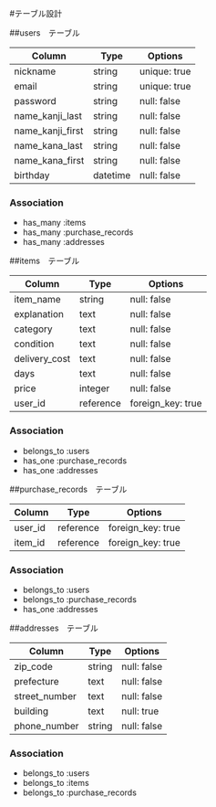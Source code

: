 #テーブル設計

##users　テーブル

| Column             | Type      | Options          |
| -------------------| ----------| -----------------|
| nickname           | string    | unique: true     |
| email              | string    | unique: true     |
| password           | string    | null: false      |
| name_kanji_last    | string    | null: false      |
| name_kanji_first   | string    | null: false      |
| name_kana_last     | string    | null: false      |
| name_kana_first    | string    | null: false      |
| birthday           | datetime  | null: false      |


### Association

- has_many :items
- has_many :purchase_records
- has_many :addresses

##items　テーブル

| Column             | Type      | Options          |
| -------------------| ----------| -----------------|
| item_name          | string    | null: false      |
| explanation        | text      | null: false      |
| category           | text      | null: false      |
| condition          | text      | null: false      |
| delivery_cost      | text      | null: false      |
| days               | text      | null: false      |
| price              | integer   | null: false      |
| user_id            | reference | foreign_key: true|

### Association

- belongs_to :users
- has_one    :purchase_records
- has_one    :addresses

##purchase_records　テーブル

| Column             | Type      | Options          |
| -------------------| ----------| -----------------|
| user_id            | reference | foreign_key: true|
| item_id            | reference | foreign_key: true|


### Association

- belongs_to :users
- belongs_to :purchase_records
- has_one    :addresses

##addresses　テーブル

| Column             | Type      | Options          |
| -------------------| ----------| -----------------|
| zip_code           | string    | null: false         |
| prefecture         | text      | null: false         |
| street_number      | text      | null: false         |
| building           | text      | null: true          |
| phone_number       | string    | null: false         |

### Association

- belongs_to :users
- belongs_to :items
- belongs_to :purchase_records
